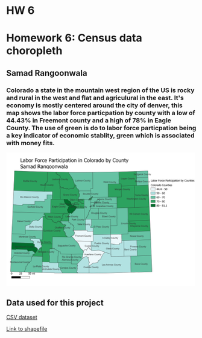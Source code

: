 # HW 6
 <!DOCTYPE html>
<html lang="en">
<head>
    <meta charset="UTF-8">
    <meta name="viewport" content="width=device-width, initial-scale=1.0">
    <title>Homework 6</title>
</head>
<body>
<h1>Homework 6: Census data choropleth </h1>
<h2>Samad Rangoonwala</h2>
<h3>Colorado a state in the mountain west region of the US is rocky and rural in the west and flat and agriculural in the east. It's economy is mostly centered around the city of denver, this map shows the labor force particpation by county with a low of 44.43% in Freemont county and a high of 78% in Eagle County. The use of green is do to labor force particpation being a key indicator of economic stablity, green which is associated with money fits.</h3>
<!-- Your map goes here -->
<a href="HW6.png">
    <img src="HW6.png" alt="HW6" width='500px'>
    </a>

<!-- Link to your shapefile in Github and you CSV -->
<h2>Data used for this project</h2>
    <a href="HW6-CVS.csv"> CSV dataset </a>
    <p></p>
    <a href="CO-County.shp"> Link to shapefile </a>

</body>
</html>
